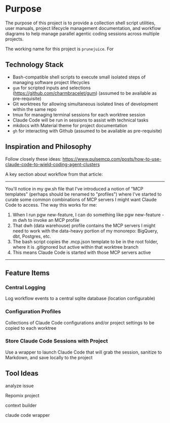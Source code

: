 # Purpose

The purpose of this project is to provide a collection shell script utilities, user manuals, project lifecycle management documentation, and workflow diagrams to help manage parallel agentic coding sessions across multiple projects. 

The working name for this project is `prunejuice`. For 

## Technology Stack

- Bash-compatible shell scripts to execute small isolated steps of managing software project lifecycles
- `gum` for scripted inputs and selections (https://github.com/charmbracelet/gum) (assumed to be available as pre-requisite)
- Git worktrees for allowing simultaneous isolated lines of development within the same repo
- tmux for managing terminal sessions for each worktree session
- Claude Code will be run in sessions to assist with technical tasks 
- mkdocs with Material theme for project documentation
- `gh` for interacting with Github (assumed to be available as pre-requisite)


## Inspiration and Philosophy

Follow closely these ideas:
https://www.pulsemcp.com/posts/how-to-use-claude-code-to-wield-coding-agent-clusters

A key section about workflow from that article:

---
You'll notice in my gw.sh file that I've introduced a notion of "MCP templates" (perhaps should be renamed to "profiles") where I've started to curate some common combinations of MCP servers I might want Claude Code to access. The way this works for me:

1. When I run pgw new-feature, I can do something like pgw new-feature -m dwh to invoke an MCP profile
2. That dwh (data warehouse) profile contains the MCP servers I might need to work with the data-heavy portion of my monorepo: BigQuery, dbt, Postgres, etc.
3. The bash script copies the .mcp.json template to be in the root folder, where it is .gitignored but active within that worktree branch
4. This means Claude Code is started with those MCP servers active
---

## Feature Items

### Central Logging

Log workflow events to a central sqlite database (location configurable)

### Configuration Profiles

Collections of Claude Code configurations and/or project settings to be copied to each worktree

### Store Claude Code Sessions with Project

Use a wrapper to launch Claude Code that will grab the session, sanitize to Markdown, and save locally to the project


## Tool Ideas

analyze issue

Repomix project

context builder

claude code wrapper





